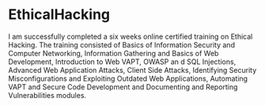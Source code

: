 # EthicalHacking
I am successfully completed a six weeks online certified training on Ethical Hacking. The training consisted of Basics of Information Security and Computer Networking, Information Gathering and Basics of Web Development, Introduction to Web VAPT, OWASP an d SQL Injections, Advanced Web Application Attacks, Client Side Attacks, Identifying Security Misconfigurations and Exploiting Outdated Web Applications, Automating VAPT and Secure Code Development and Documenting and Reporting Vulnerabilities modules. 
